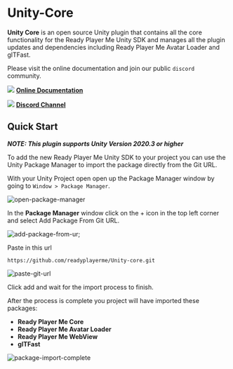 # Unity-Core

**Unity Core** is an open source Unity plugin that contains all the core functionality for the Ready Player Me Unity SDK and manages all the plugin updates and dependencies including Ready Player Me Avatar Loader and glTFast. 

Please visit the online documentation and join our public `discord` community.

![](https://i.imgur.com/zGamwPM.png) **[Online Documentation]( https://readyplayer.me/docs )**

![](https://i.imgur.com/FgbNsPN.png) **[Discord Channel]( https://discord.gg/9veRUu2 )**


## Quick Start 
***NOTE: This plugin supports Unity Version 2020.3 or higher***

To add the new Ready Player Me Unity SDK to your project you can use the Unity Package Manager to import the package directly from the Git URL. 

With your Unity Project open open up the Package Manager window by going to `Window > Package Manager`.

![open-package-manager](https://user-images.githubusercontent.com/7085672/206432665-da233187-06ad-40b5-a25e-660c97d6726f.png)

In the **Package Manager** window click on the + icon in the top left corner and select Add Package From Git URL.

![add-package-from-ur;](https://user-images.githubusercontent.com/7085672/206432698-8ecde741-4259-486f-9c77-d63fbc9a6cde.png)

Paste in this url 

`https://github.com/readyplayerme/Unity-core.git`

![paste-git-url](https://user-images.githubusercontent.com/7085672/206432731-f9e0d161-7843-4d6e-8851-47b1f3bfb3bc.png)

Click add and wait for the import process to finish.

After the process is complete you project will have imported these packages:

- **Ready Player Me Core**
- **Ready Player Me Avatar Loader**
- **Ready Player Me WebView**
- **glTFast**

![package-import-complete](https://user-images.githubusercontent.com/7085672/206432761-dc078cc7-23b0-4d83-a638-46db19faabd6.png)



